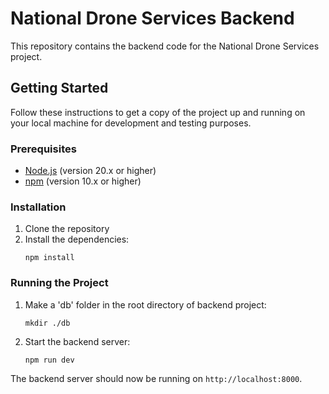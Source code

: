 # National Drone Services Backend

This repository contains the backend code for the National Drone Services project.

## Getting Started

Follow these instructions to get a copy of the project up and running on your local machine for development and testing purposes.

### Prerequisites

- [Node.js](https://nodejs.org/) (version 20.x or higher)
- [npm](https://www.npmjs.com/) (version 10.x or higher)

### Installation

1. Clone the repository
2. Install the dependencies:
    ```
    npm install
    ```

### Running the Project

1. Make a 'db' folder in the root directory of backend project:
    ```
    mkdir ./db
    ```
2. Start the backend server:
    ```
    npm run dev
    ```

The backend server should now be running on `http://localhost:8000`.
